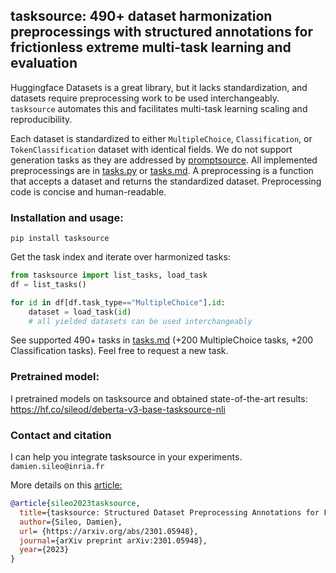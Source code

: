 ## tasksource: 490+ dataset harmonization preprocessings with structured annotations for frictionless extreme multi-task learning and evaluation

Huggingface Datasets is a great library, but it lacks standardization, and datasets require preprocessing work to be used interchangeably.
`tasksource` automates this and facilitates multi-task learning scaling and reproducibility.

Each dataset is standardized to either `MultipleChoice`, `Classification`, or `TokenClassification` dataset with identical fields. We do not support generation tasks as they are addressed by [promptsource](https://github.com/bigscience-workshop/promptsource). All implemented preprocessings are in [tasks.py](https://github.com/sileod/tasksource/blob/main/src/tasksource/tasks.py) or [tasks.md](https://github.com/sileod/tasksource/blob/main/tasks.md). A preprocessing is a function that accepts a dataset and returns the standardized dataset. Preprocessing code is concise and human-readable.

### Installation and usage:
`pip install tasksource`

Get the task index and iterate over harmonized tasks:
```python
from tasksource import list_tasks, load_task
df = list_tasks()

for id in df[df.task_type=="MultipleChoice"].id:
    dataset = load_task(id)
    # all yielded datasets can be used interchangeably
```

See supported 490+ tasks in [tasks.md](https://github.com/sileod/tasksource/blob/main/tasks.md) (+200 MultipleChoice tasks, +200 Classification tasks). Feel free to request a new task.

### Pretrained model:

I pretrained models on tasksource and obtained state-of-the-art results:
<https://hf.co/sileod/deberta-v3-base-tasksource-nli>

 ### Contact and citation
I can help you integrate tasksource in your experiments. `damien.sileo@inria.fr`

More details on this [article:](https://arxiv.org/abs/2301.05948) 
```bib
@article{sileo2023tasksource,
  title={tasksource: Structured Dataset Preprocessing Annotations for Frictionless Extreme Multi-Task Learning and Evaluation},
  author={Sileo, Damien},
  url= {https://arxiv.org/abs/2301.05948},
  journal={arXiv preprint arXiv:2301.05948},
  year={2023}
}
```
                                                                                                                                                                                                                                                                                                                                                                                                                                                                                                                                                                                                                                                                                                                                                                                                                                                     

